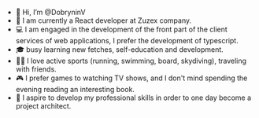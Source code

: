 - 👋 Hi, I’m @DobryninV
- 🏢 I am currently a React developer at Zuzex company. 
- 💻 I am engaged in the development of the front part of the client services of web applications, I prefer the development of typescript.
- 🎓 busy learning new fetches, self-education and development.
- 🏃‍♂️ I love active sports (running, swimming, board, skydiving), traveling with friends.
- 🎮 I prefer games to watching TV shows, and I don't mind spending the evening reading an interesting book.
- 🎯 I aspire to develop my professional skills in order to one day become a project architect.

<!---
DobryninV/DobryninV is a ✨ special ✨ repository because its `README.md` (this file) appears on your GitHub profile.
You can click the Preview link to take a look at your changes.
--->
